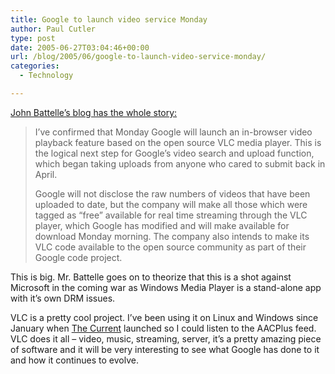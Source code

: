 ```yaml
---
title: Google to launch video service Monday
author: Paul Cutler
type: post
date: 2005-06-27T03:04:46+00:00
url: /blog/2005/06/google-to-launch-video-service-monday/
categories:
  - Technology

---
```

[John Battelle&#8217;s blog has the whole story:][1]

> I&#8217;ve confirmed that Monday Google will launch an in-browser video playback feature based on the open source VLC media player. This is the logical next step for Google&#8217;s video search and upload function, which began taking uploads from anyone who cared to submit back in April.
> 
> Google will not disclose the raw numbers of videos that have been uploaded to date, but the company will make all those which were tagged as &#8220;free&#8221; available for real time streaming through the VLC player, which Google has modified and will make available for download Monday morning. The company also intends to make its VLC code available to the open source community as part of their Google code project. 

This is big. Mr. Battelle goes on to theorize that this is a shot against Microsoft in the coming war as Windows Media Player is a stand-alone app with it&#8217;s own DRM issues.

VLC is a pretty cool project. I&#8217;ve been using it on Linux and Windows since January when [The Current][2] launched so I could listen to the AACPlus feed. VLC does it all &#8211; video, music, streaming, server, it&#8217;s a pretty amazing piece of software and it will be very interesting to see what Google has done to it and how it continues to evolve.

 [1]: http://battellemedia.com/archives/001658.php
 [2]: http://www.mpr.org/thecurrent